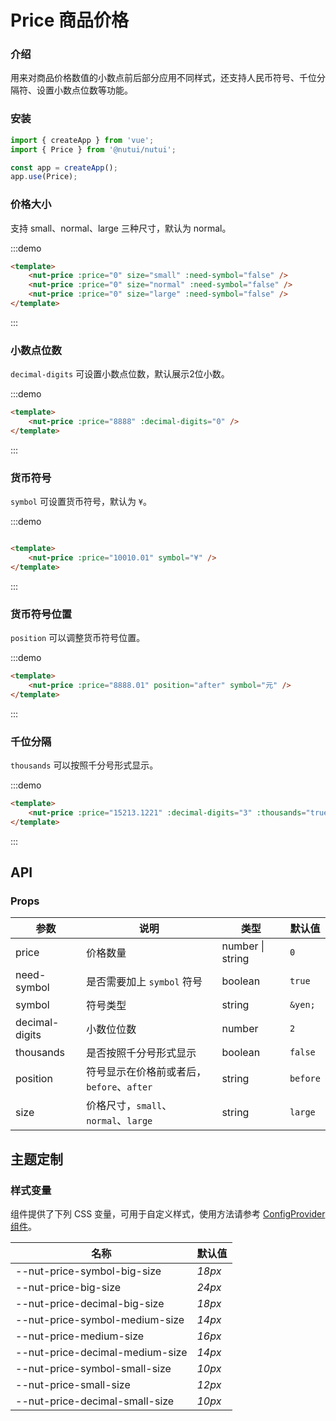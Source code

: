 # Price 商品价格

### 介绍

用来对商品价格数值的小数点前后部分应用不同样式，还支持人民币符号、千位分隔符、设置小数点位数等功能。

### 安装

```javascript
import { createApp } from 'vue';
import { Price } from '@nutui/nutui';

const app = createApp();
app.use(Price);

```


### 价格大小

支持 small、normal、large 三种尺寸，默认为 normal。

:::demo

``` html
<template>
    <nut-price :price="0" size="small" :need-symbol="false" />
    <nut-price :price="0" size="normal" :need-symbol="false" />
    <nut-price :price="0" size="large" :need-symbol="false" />
</template>
```

:::

### 小数点位数

`decimal-digits` 可设置小数点位数，默认展示2位小数。

:::demo

``` html
<template>
    <nut-price :price="8888" :decimal-digits="0" />
</template>
```

:::

### 货币符号

`symbol` 可设置货币符号，默认为 `¥`。

:::demo

``` html

<template>
    <nut-price :price="10010.01" symbol="¥" />
</template>
```
:::

### 货币符号位置

`position` 可以调整货币符号位置。

:::demo

``` html
<template>
    <nut-price :price="8888.01" position="after" symbol="元" />
</template>
```

:::
### 千位分隔

`thousands` 可以按照千分号形式显示。

:::demo

``` html
<template>
    <nut-price :price="15213.1221" :decimal-digits="3" :thousands="true" />
</template>
```

:::

## API
### Props

| 参数           | 说明                                    | 类型    | 默认值 |
|----------------|-----------------------------------------|---------|--------|
| price          | 价格数量                                | number \| string | `0`      |
| need-symbol    | 是否需要加上 `symbol` 符号                 | boolean          | `true`   |
| symbol         | 符号类型                                | string           | `&yen;`  |
| decimal-digits | 小数位位数                              | number  | `2`     |
| thousands      | 是否按照千分号形式显示                    | boolean          | `false`  |
| position       | 符号显示在价格前或者后，`before`、`after`  | string           | `before` |
| size           | 价格尺寸，`small`、`normal`、`large`     | string           | `large` |


## 主题定制

### 样式变量

组件提供了下列 CSS 变量，可用于自定义样式，使用方法请参考 [ConfigProvider 组件](#/zh-CN/config-provider)。

| 名称                                    | 默认值                     | 
| --------------------------------------- | -------------------------- | 
| --nut-price-symbol-big-size| _18px_  | 
| --nut-price-big-size| _24px_  | 
| --nut-price-decimal-big-size| _18px_  | 
| --nut-price-symbol-medium-size| _14px_  | 
| --nut-price-medium-size| _16px_  | 
| --nut-price-decimal-medium-size| _14px_  | 
| --nut-price-symbol-small-size| _10px_  | 
| --nut-price-small-size| _12px_  | 
| --nut-price-decimal-small-size| _10px_  | 